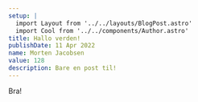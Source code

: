 ```yaml
---
setup: |
  import Layout from '../../layouts/BlogPost.astro'
  import Cool from '../../components/Author.astro'
title: Hallo verden!
publishDate: 11 Apr 2022
name: Morten Jacobsen
value: 128
description: Bare en post til!
---
```


<Cool name={frontmatter.name} href="https://twitter.com/mortjac" client:load />

Bra!
